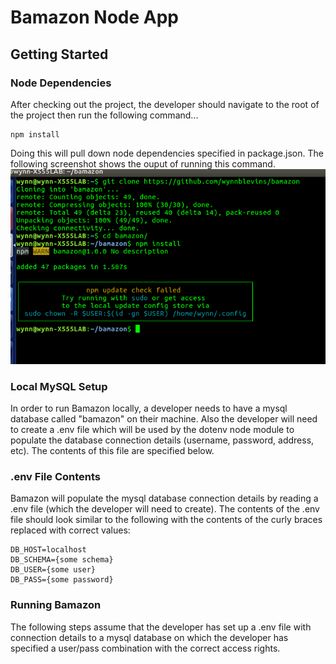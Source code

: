 # Bamazon Node App

## Getting Started
### Node Dependencies
After checking out the project, the developer should navigate to the root of the project then run the following command...

```shell
npm install
```

Doing this will pull down node dependencies specified in package.json.  The following screenshot shows the ouput of running this command. 
![alt text](https://github.com/wynnblevins/bamazon/blob/master/screenshots/bamazon1.png "Installing Node Modules")

### Local MySQL Setup
In order to run Bamazon locally, a developer needs to have a mysql database called "bamazon" on their machine.  Also the developer will need to create a .env file which will be used by the dotenv node module to populate the database connection details (username, password, address, etc).  The contents of this file are specified below.

### .env File Contents
Bamazon will populate the mysql database connection details by reading a .env file (which the developer will need to create).  The contents of the .env file should look similar to the following with the contents of the curly braces replaced with correct values:
```
DB_HOST=localhost
DB_SCHEMA={some schema}
DB_USER={some user}
DB_PASS={some password}
```

### Running Bamazon
The following steps assume that the developer has set up a .env file with connection details to a mysql database on which the developer has specified a user/pass combination with the correct access rights.  